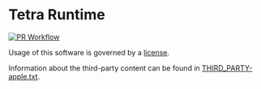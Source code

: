 # Tetra Runtime

[![PR Workflow](https://github.com/tetraai/tetrart/actions/workflows/main.yml/badge.svg)](https://github.com/tetraai/tetrart/actions/workflows/main.yml)

Usage of this software is governed by a [license](LICENSE.md).

Information about the third-party content can be found in
[THIRD_PARTY-apple.txt](THIRD_PARTY-apple.txt).
